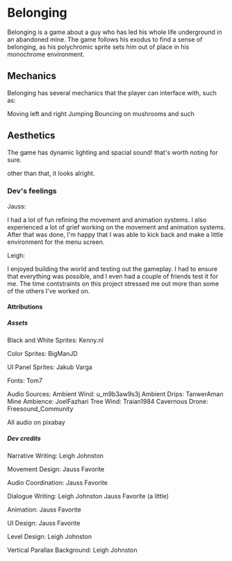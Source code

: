 # Belonging

Belonging is a game about a guy who has led his whole life underground in an abandoned mine. The game follows his exodus to find a sense of belonging, as his polychromic sprite sets him out of place in his monochrome environment.

## Mechanics

Belonging has several mechanics that the player can interface with, such as:

Moving left and right
Jumping
Bouncing on mushrooms and such


## Aesthetics

The game has dynamic lighting and spacial sound! that's worth noting for sure.

other than that, it looks alright.


### Dev's feelings

Jauss:

I had a lot of fun refining the movement and animation systems. I also experienced a lot of grief working on the movement and animation systems. After that was done, I'm happy that I was able to kick back and make a little environment for the menu screen.

Leigh:

I enjoyed building the world and testing out the gameplay. I had to ensure that everything was possible, and I even had a couple of friends test it for me. The time contstraints on this project stressed me out more than some of the others I've worked on.

#### Attributions

##### Assets
Black and White Sprites:
Kenny.nl

Color Sprites:
BigManJD

UI Panel Sprites:
Jakub Varga

Fonts:
Tom7

Audio Sources:
Ambient Wind:       u_m9b3aw9s3j
Ambient Drips:      TanwerAman
Mine Ambience:      JoelFazhari
Tree Wind:          Traian1984
Cavernous Drone:    Freesound_Community

All audio on pixabay

##### Dev credits

Narrative Writing:
Leigh Johnston

Movement Design:
Jauss Favorite

Audio Coordination:
Jauss Favorite

Dialogue Writing:
Leigh Johnston
Jauss Favorite (a little)

Animation:
Jauss Favorite

UI Design:
Jauss Favorite

Level Design:
Leigh Johnston

Vertical Parallax Background:
Leigh Johnston
